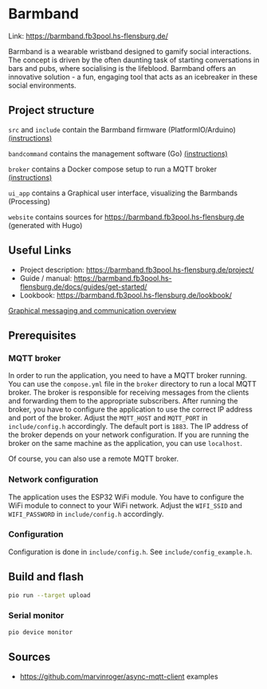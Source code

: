 # Barmband

Link: https://barmband.fb3pool.hs-flensburg.de/

Barmband is a wearable wristband designed to gamify social interactions. The concept is driven by the often daunting task of starting conversations in bars and pubs, where socialising is the lifeblood. Barmband offers an innovative solution - a fun, engaging tool that acts as an icebreaker in these social environments.

## Project structure

`src` and `include` contain the Barmband firmware (PlatformIO/Arduino) [(instructions)](https://barmband.fb3pool.hs-flensburg.de/docs/guides/flashing/)

`bandcommand` contains the management software (Go) [(instructions)](https://barmband.fb3pool.hs-flensburg.de/docs/guides/management-software/)

`broker` contains a Docker compose setup to run a MQTT broker [(instructions)](https://barmband.fb3pool.hs-flensburg.de/docs/guides/management-software/#mqtt-broker)

`ui_app` contains a Graphical user interface, visualizing the Barmbands (Processing)

`website` contains sources for https://barmband.fb3pool.hs-flensburg.de (generated with Hugo)

## Useful Links

- Project description: https://barmband.fb3pool.hs-flensburg.de/project/
- Guide / manual: https://barmband.fb3pool.hs-flensburg.de/docs/guides/get-started/
- Lookbook: https://barmband.fb3pool.hs-flensburg.de/lookbook/

[Graphical messaging and communication overview](https://www.tldraw.com/v/N9df8NquTPFi5-Oo25JAq?viewport=-170,48,1920,963&page=page:page)

## Prerequisites

### MQTT broker

In order to run the application, you need to have a MQTT broker running. You can use the `compose.yml` file in the `broker` directory to run a local MQTT broker. The broker is responsible for receiving messages from the clients and forwarding them to the appropriate subscribers. After running the broker, you have to configure the application to use the correct IP address and port of the broker. Adjust the `MQTT_HOST` and `MQTT_PORT` in `include/config.h` accordingly. The default port is `1883`. The IP address of the broker depends on your network configuration. If you are running the broker on the same machine as the application, you can use `localhost`.

Of course, you can also use a remote MQTT broker.

### Network configuration

The application uses the ESP32 WiFi module. You have to configure the WiFi module to connect to your WiFi network. Adjust the `WIFI_SSID` and `WIFI_PASSWORD` in `include/config.h` accordingly.

### Configuration

Configuration is done in `include/config.h`.
See `include/config_example.h`.

## Build and flash

```bash
pio run --target upload
```

### Serial monitor
```bash
pio device monitor
```
## Sources

- https://github.com/marvinroger/async-mqtt-client examples